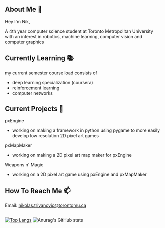 ## About Me :thought_balloon:

Hey I'm Nik,

A 4th year computer science student at Toronto Metropolitan University with an interest in robotics, machine learning, computer vision and computer graphics

## Currently Learning 📚

my current semester course load consists of 
  - deep learning specialization (coursera)
  - reinforcement learning
  - computer networks

## Current Projects 🧪

pxEngine
  - working on making a framework in python using pygame to more easily develop low resolution 2D pixel art games 

pxMapMaker
  - working on making a 2D pixel art map maker for pxEngine

Weapons n' Magic
  - working on a 2D pixel art game using pxEngine and pxMapMaker 

## How To Reach Me 📫

Email: nikolas.trivanovic@torontomu.ca

##

[![Top Langs](https://github-readme-stats.vercel.app/api/top-langs/?username=Teorija&layout=dark)](https://github.com/anuraghazra/github-readme-stats)
![Anurag's GitHub stats](https://github-readme-stats.vercel.app/api?username=Teorija&show_icons=true&theme=dark)

<!--
**Teorija/Teorija** is a ✨ _special_ ✨ repository because its `README.md` (this file) appears on your GitHub profile.

Here are some ideas to get you started:

- 🔭 I’m currently working on ...
- 🌱 I’m currently learning ...
- 👯 I’m looking to collaborate on ...
- 🤔 I’m looking for help with ...
- 💬 Ask me about ...
- 📫 How to reach me: ...
- 😄 Pronouns: ...
- ⚡ Fun fact: ...
-->
